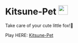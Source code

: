 # Kitsune-Pet <img src="https://c.tenor.com/ewWXVZL7hHUAAAAC/fox-cute.gif" width="auto" height="30px">

Take care of your cute little fox!🦊

Play HERE: [Kitsune-Pet](https://kitsune-pet.web.app/) 

